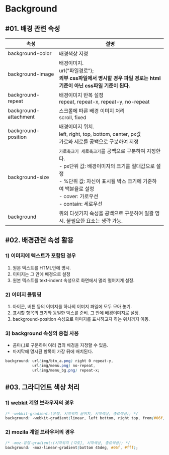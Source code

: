 # Background

## #01. 배경 관련 속성

| 속성 | 설명 |
|------|------|
| background-color | 배경색상 지정 |
| background-image | 배경이미지.<br/>url("파일경로");<br/>**외부 css파일에서 명시할 경우 파일 경로는 html기준이 아닌 css파일 기준이 된다.** |
| background-repeat | 배경이미지 반복 설정<br/>repeat, repeat-x, repeat-y, no-repeat |
| background-attachment |  스크롤에 따른 배경 이미지 처리<br/>scroll, fixed |
| background-position | 배경이미지 위치.<br/>left, right, top, bottom, center, px값<br/>가로와 세로를 공백으로 구분하여 지정  |
| background-size | `가로축크기 세로축크기`를 공백으로 구분하여 지정한다.<br/>- px단위 값: 배경이미지의 크기를 절대값으로 설정<br/>- %단위 값: 자신이 표시될 박스 크기에 기준하여 백분율로 설정<br/>- cover: 가로우선<br/>- contain: 세로우선<br/>
| background | 위의 다섯가지 속성을 공백으로 구분하여 일괄 명시. 불필요한 요소는 생략 가능. |

   
## #02. 배경관련 속성 활용

### 1) 이미지에 텍스트가 포함된 경우

1. 원본 텍스트를 HTML안에 명시.
1. 이미지는 그 안에 배경으로 설정
1. 원본 텍스트를 text-indent 속성으로 화면에서 멀리 떨어지게 설정.

### 2) 이미지 클립핑

1. 아이콘, 버튼 등의 이미지를 하나의 이미지 파일에 모두 모아 놓기.
1. 표시할 항목의 크기와 동일한 박스를 준비. 그 안에 배경이미지로 설정.
1. background-position 속성으로 이미지를 표시하고자 하는 위치까지 이동.


### 3) background 속성의 중첩 사용
- 콤마(,)로 구분하여 여러 겹의 배경을 지정할 수 있음.
- 마지막에 명시된 항목이 가장 뒤에 배치된다.

```css
background: url(img/btn_a.png) right 0 repeat-y,
            url(img/menu.png) no-repeat,
            url(img/menu_bg.png) repeat-x;
```

## #03. 그라디언트 색상 처리

### 1) webkit 계열 브라우저의 경우

```css
/* -webkit-gradient:(유형, 시작위치 끝위치, 시작색상, 종료색상); */
background: -webkit-gradient(linear, left bottom, right top, from(#06f), to(#fff));
```

### 2) mozila 계열 브라우저의 경우

```css
/* -moz-유형-gradient:(시작위치 [각도], 시작색상, 종료색상); */
background: -moz-linear-gradient(bottom 45deg, #06f, #fff);
```


